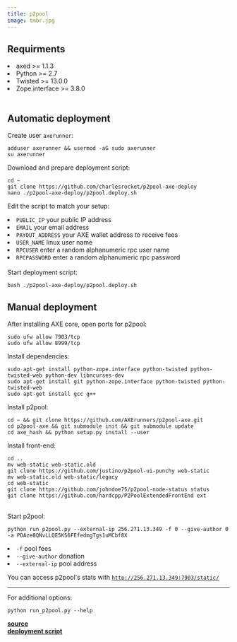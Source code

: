 ```yaml
---
title: p2pool
image: tmbr.jpg
---
```

<h2 class="major">Requirments</h2>
<li>axed >= 1.1.3</li>
<li>Python >= 2.7</li>
<li>Twisted >= 13.0.0</li>
<li>Zope.interface >= 3.8.0</li>
<br />
<h2 class="major">Automatic deployment</h2>
Create user <code>axerunner</code>:
<pre><code>adduser axerunner && usermod -aG sudo axerunner
su axerunner</pre></code>

Download and prepare deployment script:
<pre><code>cd ~
git clone https://github.com/charlesrocket/p2pool-axe-deploy
nano ./p2pool-axe-deploy/p2pool.deploy.sh</pre></code>

Edit the script to match your setup:
<li><code>PUBLIC_IP</code> your public IP address</li>
<li><code>EMAIL</code> your email address</li>
<li><code>PAYOUT_ADDRESS</code> your AXE wallet address to receive fees</li>
<li><code>USER_NAME</code> linux user name</li>
<li><code>RPCUSER</code> enter a random alphanumeric rpc user name</li>
<li><code>RPCPASSWORD</code> enter a random alphanumeric rpc password</li>
<br />
Start deployment script:
<pre><code>bash ./p2pool-axe-deploy/p2pool.deploy.sh</pre></code>

<h2 class="major">Manual deployment</h2>
After installing AXE core, open ports for p2pool:
<pre><code>sudo ufw allow 7903/tcp
sudo ufw allow 8999/tcp</pre></code>

Install dependencies:

<pre><code>sudo apt-get install python-zope.interface python-twisted python-twisted-web python-dev libncurses-dev
sudo apt-get install git python-zope.interface python-twisted python-twisted-web
sudo apt-get install gcc g++</pre></code>
Install p2pool:
<pre><code>cd ~ && git clone https://github.com/AXErunners/p2pool-axe.git
cd p2pool-axe && git submodule init && git submodule update
cd axe_hash && python setup.py install --user</pre></code>
Install front-end:
<pre><code>cd ..
mv web-static web-static.old
git clone https://github.com/justino/p2pool-ui-punchy web-static
mv web-static.old web-static/legacy
cd web-static
git clone https://github.com/johndoe75/p2pool-node-status status
git clone https://github.com/hardcpp/P2PoolExtendedFrontEnd ext</pre></code>
<br />
Start p2pool:
<pre><code>python run_p2pool.py --external-ip 256.271.13.349 -f 0 --give-author 0 -a PDAze8QNvLLQE5KS6FEfedmgTgs1uMCbf8X</pre></code>
<li><code>-f</code> pool fees</li>
<li><code>--give-author</code> donation</li>
<li><code>--external-ip</code> pool address</li>

You can access p2pool's stats with <code>http://256.271.13.349:7903/static/</code>
<hr class="hr-line">
For additional options:
<pre><code>python run_p2pool.py --help</pre></code>
<a href="https://github.com/AXErunners/p2pool-axe"><b>source</b></a> <br />
<a href="https://github.com/AXErunners/p2pool-axe-deploy"><b>deployment script</b></a><br />
